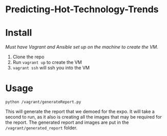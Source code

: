 Predicting-Hot-Technology-Trends
================================

# Install
*Must have Vagrant and Ansible set up on the machine to create the VM.* 

1. Clone the repo
2. Run `vagrant up` to create the VM
3. `vagrant ssh` will ssh you into the VM

# Usage

```shell
python /vagrant/generateReport.py
```

This will generate the report that we demoed for the expo. It will take a second to run, as it also is creating all the images that may be required for the report. The generated report and images are put in the `/vagrant/generated_report` folder.
